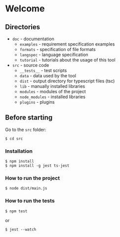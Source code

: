 # Welcome

## Directories

- `doc` - documentation
  - `examples` - requirement specification examples
  - `formats` - specification of file formats
  - `langspec` - language specification
  - `tutorial` - tutorials about the usage of this tool
- `src` - source code
  - `__tests__` - test scripts
  - `data` - data used by the tool
  - `dist` - output directory for typescript files (tsc)
  - `lib` - manually installed libraries
  - `modules` - modules of the project
  - `node_modules` - installed libraries
  - `plugins` - plugins


## Before starting

Go to the `src` folder:
```shell
$ cd src
```

### Installation
```shell
$ npm install
$ npm install -g jest ts-jest
```

### How to run the project
```shell
$ node dist/main.js
```

### How to run the tests
```shell
$ npm test
```
or
```shell
$ jest --watch
```